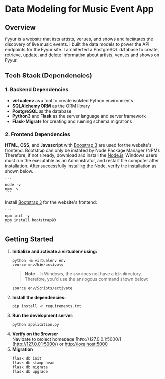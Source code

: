 # Data Modeling for Music Event App

## Overview
Fyyur is a website that lists artists, venues, and shows and facilitates the discovery of live music events. I built the data models to power the API endpoints for the Fyyur site. I architected a PostgreSQL database to create, retrieve, update, and delete information about artists, venues and shows on Fyyur.

## Tech Stack (Dependencies)
### 1. Backend Dependencies
 * **virtualenv** as a tool to create isolated Python environments
 * **SQLAlchemy ORM** as the ORM library 
 * **PostgreSQL** as the database 
 * **Python3** and **Flask** as the server language and server framework
 * **Flask-Migrate** for creating and running schema migrations
### 2. Frontend Dependencies
**HTML**, **CSS**, and **Javascript** with [Bootstrap 3](https://getbootstrap.com/docs/3.4/customize/) are used for the website's frontend. Bootstrap can only be installed by Node Package Manager (NPM). Therefore, if not already, download and install the [Node.js](https://nodejs.org/en/download/). Windows users must run the executable as an Administrator, and restart the computer after installation. After successfully installing the Node, verify the installation as shown below.

    ```
    node -v
    npm -v
    ```
Install [Bootstrap 3](https://getbootstrap.com/docs/3.3/getting-started/) for the website's frontend:

    ```
    npm init -y
    npm install bootstrap@3
    ```

## Getting Started

1. **Initialize and activate a virtualenv using:**
    ```
    python -m virtualenv env
    source env/bin/activate
    ```
    >**Note** - In Windows, the `env` does not have a `bin` directory. Therefore, you'd use the analogous command shown below:
    ```
    source env/Scripts/activate
    ```
2. **Install the dependencies:**
    ```
    pip install -r requirements.txt
    ```
3. **Run the development server:**
    ```
    python application.py
    ```
4. **Verify on the Browser**<br>
Navigate to project homepage [http://127.0.0.1:5000/](http://127.0.0.1:5000/) or [http://localhost:5000](http://localhost:5000)
5. **Migration**
    ```
    flask db init
    flask db stamp head
    flask db migrate
    flask db upgrade
    ```